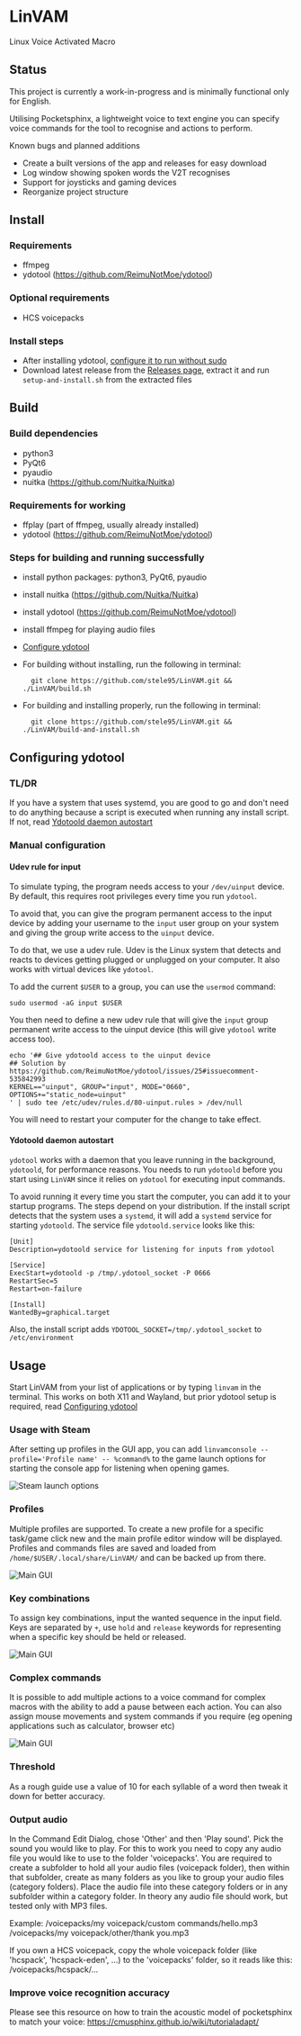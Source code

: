 # LinVAM
Linux Voice Activated Macro

## Status
This project is currently a work-in-progress and is minimally functional only for English.

Utilising Pocketsphinx, a lightweight voice to text engine you can specify voice commands for the tool to recognise and actions to perform.

Known bugs and planned additions
- Create a built versions of the app and releases for easy download
- Log window showing spoken words the V2T recognises
- Support for joysticks and gaming devices
- Reorganize project structure

## Install
### Requirements
- ffmpeg
- ydotool (https://github.com/ReimuNotMoe/ydotool)

### Optional requirements
- HCS voicepacks

### Install steps
- After installing ydotool, [configure it to run without sudo](https://github.com/stele95/LinVAM?tab=readme-ov-file#configuring-ydotool)
- Download latest release from the [Releases page](https://github.com/stele95/LinVAM/releases), extract it and run ``setup-and-install.sh`` from the extracted files

## Build
### Build dependencies
- python3
- PyQt6
- pyaudio
- nuitka (https://github.com/Nuitka/Nuitka)

### Requirements for working
- ffplay (part of ffmpeg, usually already installed)
- ydotool (https://github.com/ReimuNotMoe/ydotool)

### Steps for building and running successfully
- install python packages: python3, PyQt6, pyaudio
- install nuitka (https://github.com/Nuitka/Nuitka)
- install ydotool (https://github.com/ReimuNotMoe/ydotool)
- install ffmpeg for playing audio files
- [Configure ydotool](https://github.com/stele95/LinVAM?tab=readme-ov-file#configuring-ydotool)

- For building without installing, run the following in terminal:

        git clone https://github.com/stele95/LinVAM.git && ./LinVAM/build.sh

- For building and installing properly, run the following in terminal:

        git clone https://github.com/stele95/LinVAM.git && ./LinVAM/build-and-install.sh

## Configuring ydotool
### TL/DR
If you have a system that uses systemd, you are good to go and don't need to do anything because a script is executed when running any install script. If not, read [Ydotoold daemon autostart](https://github.com/stele95/LinVAM?tab=readme-ov-file#ydotoold-daemon-autostart)

### Manual configuration
#### Udev rule for input
To simulate typing, the program needs access to your ``/dev/uinput`` device.
By default, this requires root privileges every time you run ``ydotool``.

To avoid that, you can give the program permanent access to the input device by adding your username to the ``input``
user group on your system and giving the group write access to the ``uinput`` device.

To do that, we use a udev rule.
Udev is the Linux system that detects and reacts to devices getting plugged or unplugged on your computer.
It also works with virtual devices like ``ydotool``.

To add the current ``$USER`` to a group, you can use the ``usermod`` command:

    sudo usermod -aG input $USER


You then need to define a new udev rule that will give the ``input`` group permanent write access to the uinput device
(this will give ``ydotool`` write access too).

    echo '## Give ydotoold access to the uinput device
    ## Solution by https://github.com/ReimuNotMoe/ydotool/issues/25#issuecomment-535842993
    KERNEL=="uinput", GROUP="input", MODE="0660", OPTIONS+="static_node=uinput"
    ' | sudo tee /etc/udev/rules.d/80-uinput.rules > /dev/null


You will need to restart your computer for the change to take effect.

#### Ydotoold daemon autostart
``ydotool`` works with a daemon that you leave running in the background, ``ydotoold``, for performance reasons.
You needs to run ``ydotoold`` before you start using ``LinVAM`` since it relies on ``ydotool`` for executing input commands.

To avoid running it every time you start the computer, you can add it to your startup programs. The steps depend on your distribution.
If the install script detects that the system uses a ``systemd``, it will add a ``systemd`` service for starting ``ydotoold``. The service file ``ydotoold.service`` looks like this:

    [Unit]
    Description=ydotoold service for listening for inputs from ydotool

    [Service]
    ExecStart=ydotoold -p /tmp/.ydotool_socket -P 0666
    RestartSec=5
    Restart=on-failure

    [Install]
    WantedBy=graphical.target

Also, the install script adds ``YDOTOOL_SOCKET=/tmp/.ydotool_socket`` to ``/etc/environment``


## Usage
Start LinVAM from your list of applications or by typing ``linvam`` in the terminal. This works on both X11 and Wayland, but prior ydotool setup is required, read [Configuring ydotool](https://github.com/stele95/LinVAM?tab=readme-ov-file#configuring-ydotool)

### Usage with Steam
After setting up profiles in the GUI app, you can add ``linvamconsole --profile='Profile name' -- %command%`` to the game launch options for starting the console app for listening when opening games.

![Steam launch options](https://raw.githubusercontent.com/stele95/LinVAM/master/.img/steam.png)

### Profiles
Multiple profiles are supported.  To create a new profile for a specific task/game click new and the main profile editor window will be displayed.
Profiles and commands files are saved and loaded from ``/home/$USER/.local/share/LinVAM/`` and can be backed up from there.

![Main GUI](https://raw.githubusercontent.com/stele95/LinVAM/master/.img/gui.png)
### Key combinations
To assign key combinations, input the wanted sequence in the input field. Keys are separated by ```+```, use ``hold`` and ``release`` keywords for representing when a specific key should be held or released.

![Main GUI](https://raw.githubusercontent.com/stele95/LinVAM/master/.img/combination.png)
### Complex commands
It is possible to add multiple actions to a voice command for complex macros with the ability to add a pause between each action.
You can also assign mouse movements and system commands if you require (eg opening applications such as calculator, browser etc)

![Main GUI](https://raw.githubusercontent.com/stele95/LinVAM/master/.img/complex.png)
### Threshold
As a rough guide use a value of 10 for each syllable of a word then tweak it down for better accuracy.

### Output audio
In the Command Edit Dialog, chose 'Other' and then 'Play sound'. Pick the sound you would like to play.
For this to work you need to copy any audio file you would like to use to the folder 'voicepacks'.
You are required to create a subfolder to hold all your audio files (voicepack folder), then within that subfolder, create as many folders as you like to group your audio files (category folders).
Place the audio file into these category folders or in any subfolder within a category folder.
In theory any audio file should work, but tested only with MP3 files.

Example:
/voicepacks/my voicepack/custom commands/hello.mp3
/voicepacks/my voicepack/other/thank you.mp3

If you own a HCS voicepack, copy the whole voicepack folder (like 'hcspack', 'hcspack-eden', ...) to the 'voicepacks' folder, so it reads like this:
/voicepacks/hcspack/...

### Improve voice recognition accuracy
Please see this resource on how to train the acoustic model of pocketsphinx to match your voice:
https://cmusphinx.github.io/wiki/tutorialadapt/
